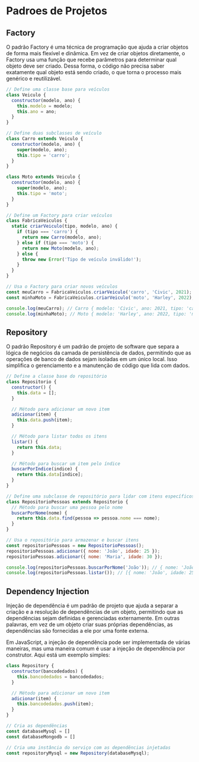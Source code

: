 # Padroes de Projetos


## Factory
O padrão Factory é uma técnica de programação que ajuda a criar objetos de forma
mais flexível e dinâmica. Em vez de criar objetos diretamente, o Factory usa uma
função que recebe parâmetros para determinar qual objeto deve ser criado. Dessa
forma, o código não precisa saber exatamente qual objeto está sendo criado, o que
torna o processo mais genérico e reutilizável. 

```js
// Define uma classe base para veículos
class Veiculo {
  constructor(modelo, ano) {
    this.modelo = modelo;
    this.ano = ano;
  }
}

// Define duas subclasses de veículo
class Carro extends Veiculo {
  constructor(modelo, ano) {
    super(modelo, ano);
    this.tipo = 'carro';
  }
}

class Moto extends Veiculo {
  constructor(modelo, ano) {
    super(modelo, ano);
    this.tipo = 'moto';
  }
}

// Define um Factory para criar veículos
class FabricaVeiculos {
  static criarVeiculo(tipo, modelo, ano) {
    if (tipo === 'carro') {
      return new Carro(modelo, ano);
    } else if (tipo === 'moto') {
      return new Moto(modelo, ano);
    } else {
      throw new Error('Tipo de veículo inválido!');
    }
  }
}

// Usa o Factory para criar novos veículos
const meuCarro = FabricaVeiculos.criarVeiculo('carro', 'Civic', 2021);
const minhaMoto = FabricaVeiculos.criarVeiculo('moto', 'Harley', 2022);

console.log(meuCarro); // Carro { modelo: 'Civic', ano: 2021, tipo: 'carro' }
console.log(minhaMoto); // Moto { modelo: 'Harley', ano: 2022, tipo: 'moto' }
```

## Repository
O padrão Repository é um padrão de projeto de software que separa a lógica de negócios
da camada de persistência de dados, permitindo que as operações de banco de dados
sejam isoladas em um único local. Isso simplifica o gerenciamento e a manutenção
de código que lida com dados.


```js
// Define a classe base do repositório
class Repositorio {
  constructor() {
    this.data = [];
  }

  // Método para adicionar um novo item
  adicionar(item) {
    this.data.push(item);
  }

  // Método para listar todos os itens
  listar() {
    return this.data;
  }

  // Método para buscar um item pelo índice
  buscarPorIndice(indice) {
    return this.data[indice];
  }
}

// Define uma subclasse de repositório para lidar com itens específicos
class RepositorioPessoas extends Repositorio {
  // Método para buscar uma pessoa pelo nome
  buscarPorNome(nome) {
    return this.data.find(pessoa => pessoa.nome === nome);
  }
}

// Usa o repositório para armazenar e buscar itens
const repositorioPessoas = new RepositorioPessoas();
repositorioPessoas.adicionar({ nome: 'João', idade: 25 });
repositorioPessoas.adicionar({ nome: 'Maria', idade: 30 });

console.log(repositorioPessoas.buscarPorNome('João')); // { nome: 'João', idade: 25 }
console.log(repositorioPessoas.listar()); // [{ nome: 'João', idade: 25 }, { nome: 'Maria', idade: 30 }]
```

## Dependency Injection
Injeção de dependência é um padrão de projeto que ajuda a separar a criação e a
resolução de dependências de um objeto, permitindo que as dependências sejam definidas
e gerenciadas externamente. Em outras palavras, em vez de um objeto criar suas próprias
dependências, as dependências são fornecidas a ele por uma fonte externa.

Em JavaScript, a injeção de dependência pode ser implementada de várias maneiras,
mas uma maneira comum é usar a injeção de dependência por construtor. Aqui está um exemplo simples:

```js
class Repository {
  constructor(bancodedados) {
    this.bancodedados = bancodedados;
  }

  // Método para adicionar um novo item
  adicionar(item) {
    this.bancodedados.push(item);
  }
}

// Cria as dependências
const databaseMysql = []
const databaseMongodb = []

// Cria uma instância do serviço com as dependências injetadas
const repositoryMysql = new Repository(databaseMysql);
```